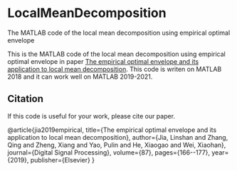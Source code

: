 # LocalMeanDecomposition
The MATLAB code of the local mean decomposition using empirical optimal envelope


This is the MATLAB code of the local mean decomposition using empirical optimal envelope in paper [The empirical optimal envelope and its application to local mean decomposition](https://www.sciencedirect.com/science/article/pii/S1051200418308133). This code is writen on MATLAB 2018 and it can work well on MATLAB 2019-2021.

## Citation
If this code is useful for your work, please cite our paper.

@article{jia2019empirical,
  title={The empirical optimal envelope and its application to local mean decomposition},
  author={Jia, Linshan and Zhang, Qing and Zheng, Xiang and Yao, Pulin and He, Xiaogao and Wei, Xiaohan},
  journal={Digital Signal Processing},
  volume={87},
  pages={166--177},
  year={2019},
  publisher={Elsevier}
}
